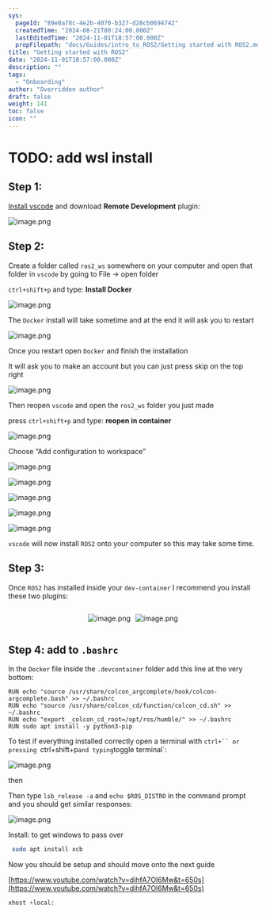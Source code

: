```yaml
---
sys:
  pageId: "89e0a78c-4e2b-4070-b327-d28cb0694742"
  createdTime: "2024-08-21T00:24:00.000Z"
  lastEditedTime: "2024-11-01T18:57:00.000Z"
  propFilepath: "docs/Guides/intro_to_ROS2/Getting started with ROS2.md"
title: "Getting started with ROS2"
date: "2024-11-01T18:57:00.000Z"
description: ""
tags:
  - "Onboarding"
author: "Overridden author"
draft: false
weight: 141
toc: false
icon: ""
---
```


# TODO: add wsl install

## Step 1:

[Install vscode](https://code.visualstudio.com/download) and download **Remote Development** plugin:

![image.png](https://prod-files-secure.s3.us-west-2.amazonaws.com/d518164a-d88e-44d1-a4ee-3adb3bd8bce0/efb52993-1881-4a40-b95e-6f020334f022/image.png?X-Amz-Algorithm=AWS4-HMAC-SHA256&X-Amz-Content-Sha256=UNSIGNED-PAYLOAD&X-Amz-Credential=ASIAZI2LB466XTV3JUYF%2F20250410%2Fus-west-2%2Fs3%2Faws4_request&X-Amz-Date=20250410T200930Z&X-Amz-Expires=3600&X-Amz-Security-Token=IQoJb3JpZ2luX2VjEDMaCXVzLXdlc3QtMiJHMEUCIQDMDn57hycaPIP2RQ79ViHdaXhk3097DXZSdAZtvFHNkgIgAnsRSm90GSl9bjRd5L6kwn9ii4rV0vuQxYHJS5xDeRoqiAQIrP%2F%2F%2F%2F%2F%2F%2F%2F%2F%2FARAAGgw2Mzc0MjMxODM4MDUiDLSv79ou61KU9jYTwSrcAyTalWsZV0BahgefEp7KgZjm3VkPmfdiYRdB1VA3ORtBbHYi0TEFt6sz9bT12pPcVv0HDnSnf3maJ6fyqDevBW4AIUXG5%2BB84BmChaXLGAtZz6sUx1eS7txRB85kiOlqMjStnRRtlBP8DOV0aRRDqBUurwra5NBTU%2Fx6sg62PKxAQs5likxJIgkwQWe7303ye%2BfMkaD%2F6KWRplnH2VjdB26FcK5ersFV5y3fojH9Q3gK4itPpnl5cekOqarrY96ZSUWR8dsPSTrjHfhbY9qHaY9%2BHp1YQmCumf0P84tott1pzJX0X4V2c84zpYYi2ng4pPR4k6Jf3Z3os0%2Ff%2FcefUEXPMNFJWmx9OZG3sWLpBq28aE005EXWoskR7Nk2GR5khDjlPDwvYndFiy49VVoXEFuuHOtioiLC8ARIiPnTPtJ315Pp%2F4PYBh4LDLelN1slSKkJ70Xdvsbo2XI0B8ZGWokqs0ieWjqR5kY%2BcThLVEcwJgs4K3DfoEq9xMtwX4k13dSEH3I2EkhKLHvxOD7R8kEyF02sIxsiLBRsxX0yHvnupY2Ru7AEoG1xFfQgGhCIyCdG5UVUIY4QH5hCZ08VqhjtFhoftaS%2BrxGsmRkKvYz0SepF5%2FK6tBbktx4yMNSx4L8GOqUBJ7VV%2BkTAvtapyuUoJMVrI8dRPXBzRWuMgnxVqAXWdeCLekfHaEvXqaQMtxsM575Et1pLLvhsZ4AcJsM1udhRzqi7hE2aOUXv%2FR9Y0FtUXgPnylj8q6YTs0QrZssqQ2nrReRr1TuA5d5AoaNmiNmrICOS8y4mI7n1bk7%2F5%2BwsS%2BEEIh7YD90pV1tDF74Lqa2jgNTbLkoQ38lIIpSx65mVg9VLxa4w&X-Amz-Signature=f2286262c92a6e852c0e31e04358c88b54026b4b07135e0259278651c5a72e91&X-Amz-SignedHeaders=host&x-id=GetObject)

## Step 2:

Create a folder called `ros2_ws` somewhere on your computer and open that folder in `vscode` by going to File → open folder 

`ctrl+shift+p` and type: **Install Docker**

![image.png](https://prod-files-secure.s3.us-west-2.amazonaws.com/d518164a-d88e-44d1-a4ee-3adb3bd8bce0/2269dc0e-1cd5-47ff-bceb-c04ad9b2eab0/image.png?X-Amz-Algorithm=AWS4-HMAC-SHA256&X-Amz-Content-Sha256=UNSIGNED-PAYLOAD&X-Amz-Credential=ASIAZI2LB466XTV3JUYF%2F20250410%2Fus-west-2%2Fs3%2Faws4_request&X-Amz-Date=20250410T200930Z&X-Amz-Expires=3600&X-Amz-Security-Token=IQoJb3JpZ2luX2VjEDMaCXVzLXdlc3QtMiJHMEUCIQDMDn57hycaPIP2RQ79ViHdaXhk3097DXZSdAZtvFHNkgIgAnsRSm90GSl9bjRd5L6kwn9ii4rV0vuQxYHJS5xDeRoqiAQIrP%2F%2F%2F%2F%2F%2F%2F%2F%2F%2FARAAGgw2Mzc0MjMxODM4MDUiDLSv79ou61KU9jYTwSrcAyTalWsZV0BahgefEp7KgZjm3VkPmfdiYRdB1VA3ORtBbHYi0TEFt6sz9bT12pPcVv0HDnSnf3maJ6fyqDevBW4AIUXG5%2BB84BmChaXLGAtZz6sUx1eS7txRB85kiOlqMjStnRRtlBP8DOV0aRRDqBUurwra5NBTU%2Fx6sg62PKxAQs5likxJIgkwQWe7303ye%2BfMkaD%2F6KWRplnH2VjdB26FcK5ersFV5y3fojH9Q3gK4itPpnl5cekOqarrY96ZSUWR8dsPSTrjHfhbY9qHaY9%2BHp1YQmCumf0P84tott1pzJX0X4V2c84zpYYi2ng4pPR4k6Jf3Z3os0%2Ff%2FcefUEXPMNFJWmx9OZG3sWLpBq28aE005EXWoskR7Nk2GR5khDjlPDwvYndFiy49VVoXEFuuHOtioiLC8ARIiPnTPtJ315Pp%2F4PYBh4LDLelN1slSKkJ70Xdvsbo2XI0B8ZGWokqs0ieWjqR5kY%2BcThLVEcwJgs4K3DfoEq9xMtwX4k13dSEH3I2EkhKLHvxOD7R8kEyF02sIxsiLBRsxX0yHvnupY2Ru7AEoG1xFfQgGhCIyCdG5UVUIY4QH5hCZ08VqhjtFhoftaS%2BrxGsmRkKvYz0SepF5%2FK6tBbktx4yMNSx4L8GOqUBJ7VV%2BkTAvtapyuUoJMVrI8dRPXBzRWuMgnxVqAXWdeCLekfHaEvXqaQMtxsM575Et1pLLvhsZ4AcJsM1udhRzqi7hE2aOUXv%2FR9Y0FtUXgPnylj8q6YTs0QrZssqQ2nrReRr1TuA5d5AoaNmiNmrICOS8y4mI7n1bk7%2F5%2BwsS%2BEEIh7YD90pV1tDF74Lqa2jgNTbLkoQ38lIIpSx65mVg9VLxa4w&X-Amz-Signature=0f5d68fd6ba322b46310cc8e04b80a0a4da6b4ed3219c6ea9df20fcd4c85f009&X-Amz-SignedHeaders=host&x-id=GetObject)

The `Docker` install will take sometime and at the end it will ask you to restart

![image.png](https://prod-files-secure.s3.us-west-2.amazonaws.com/d518164a-d88e-44d1-a4ee-3adb3bd8bce0/ed233f78-be33-4b1f-b89c-9c346c0e961e/image.png?X-Amz-Algorithm=AWS4-HMAC-SHA256&X-Amz-Content-Sha256=UNSIGNED-PAYLOAD&X-Amz-Credential=ASIAZI2LB466XTV3JUYF%2F20250410%2Fus-west-2%2Fs3%2Faws4_request&X-Amz-Date=20250410T200930Z&X-Amz-Expires=3600&X-Amz-Security-Token=IQoJb3JpZ2luX2VjEDMaCXVzLXdlc3QtMiJHMEUCIQDMDn57hycaPIP2RQ79ViHdaXhk3097DXZSdAZtvFHNkgIgAnsRSm90GSl9bjRd5L6kwn9ii4rV0vuQxYHJS5xDeRoqiAQIrP%2F%2F%2F%2F%2F%2F%2F%2F%2F%2FARAAGgw2Mzc0MjMxODM4MDUiDLSv79ou61KU9jYTwSrcAyTalWsZV0BahgefEp7KgZjm3VkPmfdiYRdB1VA3ORtBbHYi0TEFt6sz9bT12pPcVv0HDnSnf3maJ6fyqDevBW4AIUXG5%2BB84BmChaXLGAtZz6sUx1eS7txRB85kiOlqMjStnRRtlBP8DOV0aRRDqBUurwra5NBTU%2Fx6sg62PKxAQs5likxJIgkwQWe7303ye%2BfMkaD%2F6KWRplnH2VjdB26FcK5ersFV5y3fojH9Q3gK4itPpnl5cekOqarrY96ZSUWR8dsPSTrjHfhbY9qHaY9%2BHp1YQmCumf0P84tott1pzJX0X4V2c84zpYYi2ng4pPR4k6Jf3Z3os0%2Ff%2FcefUEXPMNFJWmx9OZG3sWLpBq28aE005EXWoskR7Nk2GR5khDjlPDwvYndFiy49VVoXEFuuHOtioiLC8ARIiPnTPtJ315Pp%2F4PYBh4LDLelN1slSKkJ70Xdvsbo2XI0B8ZGWokqs0ieWjqR5kY%2BcThLVEcwJgs4K3DfoEq9xMtwX4k13dSEH3I2EkhKLHvxOD7R8kEyF02sIxsiLBRsxX0yHvnupY2Ru7AEoG1xFfQgGhCIyCdG5UVUIY4QH5hCZ08VqhjtFhoftaS%2BrxGsmRkKvYz0SepF5%2FK6tBbktx4yMNSx4L8GOqUBJ7VV%2BkTAvtapyuUoJMVrI8dRPXBzRWuMgnxVqAXWdeCLekfHaEvXqaQMtxsM575Et1pLLvhsZ4AcJsM1udhRzqi7hE2aOUXv%2FR9Y0FtUXgPnylj8q6YTs0QrZssqQ2nrReRr1TuA5d5AoaNmiNmrICOS8y4mI7n1bk7%2F5%2BwsS%2BEEIh7YD90pV1tDF74Lqa2jgNTbLkoQ38lIIpSx65mVg9VLxa4w&X-Amz-Signature=8dd08c92dba7ef1bc266b4b4ce84b28684747b33550a638eaf58c77fbae36710&X-Amz-SignedHeaders=host&x-id=GetObject)

Once you restart open `Docker` and finish the installation

It will ask you to make an account but you can just press skip on the top right

![image.png](https://prod-files-secure.s3.us-west-2.amazonaws.com/d518164a-d88e-44d1-a4ee-3adb3bd8bce0/21010ad9-1659-4fd9-9f59-9932a09b2a3d/image.png?X-Amz-Algorithm=AWS4-HMAC-SHA256&X-Amz-Content-Sha256=UNSIGNED-PAYLOAD&X-Amz-Credential=ASIAZI2LB466XTV3JUYF%2F20250410%2Fus-west-2%2Fs3%2Faws4_request&X-Amz-Date=20250410T200930Z&X-Amz-Expires=3600&X-Amz-Security-Token=IQoJb3JpZ2luX2VjEDMaCXVzLXdlc3QtMiJHMEUCIQDMDn57hycaPIP2RQ79ViHdaXhk3097DXZSdAZtvFHNkgIgAnsRSm90GSl9bjRd5L6kwn9ii4rV0vuQxYHJS5xDeRoqiAQIrP%2F%2F%2F%2F%2F%2F%2F%2F%2F%2FARAAGgw2Mzc0MjMxODM4MDUiDLSv79ou61KU9jYTwSrcAyTalWsZV0BahgefEp7KgZjm3VkPmfdiYRdB1VA3ORtBbHYi0TEFt6sz9bT12pPcVv0HDnSnf3maJ6fyqDevBW4AIUXG5%2BB84BmChaXLGAtZz6sUx1eS7txRB85kiOlqMjStnRRtlBP8DOV0aRRDqBUurwra5NBTU%2Fx6sg62PKxAQs5likxJIgkwQWe7303ye%2BfMkaD%2F6KWRplnH2VjdB26FcK5ersFV5y3fojH9Q3gK4itPpnl5cekOqarrY96ZSUWR8dsPSTrjHfhbY9qHaY9%2BHp1YQmCumf0P84tott1pzJX0X4V2c84zpYYi2ng4pPR4k6Jf3Z3os0%2Ff%2FcefUEXPMNFJWmx9OZG3sWLpBq28aE005EXWoskR7Nk2GR5khDjlPDwvYndFiy49VVoXEFuuHOtioiLC8ARIiPnTPtJ315Pp%2F4PYBh4LDLelN1slSKkJ70Xdvsbo2XI0B8ZGWokqs0ieWjqR5kY%2BcThLVEcwJgs4K3DfoEq9xMtwX4k13dSEH3I2EkhKLHvxOD7R8kEyF02sIxsiLBRsxX0yHvnupY2Ru7AEoG1xFfQgGhCIyCdG5UVUIY4QH5hCZ08VqhjtFhoftaS%2BrxGsmRkKvYz0SepF5%2FK6tBbktx4yMNSx4L8GOqUBJ7VV%2BkTAvtapyuUoJMVrI8dRPXBzRWuMgnxVqAXWdeCLekfHaEvXqaQMtxsM575Et1pLLvhsZ4AcJsM1udhRzqi7hE2aOUXv%2FR9Y0FtUXgPnylj8q6YTs0QrZssqQ2nrReRr1TuA5d5AoaNmiNmrICOS8y4mI7n1bk7%2F5%2BwsS%2BEEIh7YD90pV1tDF74Lqa2jgNTbLkoQ38lIIpSx65mVg9VLxa4w&X-Amz-Signature=2a19e5e93431e3e8a88e0b8921f0112a6972d1adc814f632ca203e7d70c14b63&X-Amz-SignedHeaders=host&x-id=GetObject)

Then reopen `vscode` and open the `ros2_ws` folder you just made

press `ctrl+shift+p` and type: **reopen in container**

![image.png](https://prod-files-secure.s3.us-west-2.amazonaws.com/d518164a-d88e-44d1-a4ee-3adb3bd8bce0/4e93b8c2-41ad-488c-8095-c74205196118/image.png?X-Amz-Algorithm=AWS4-HMAC-SHA256&X-Amz-Content-Sha256=UNSIGNED-PAYLOAD&X-Amz-Credential=ASIAZI2LB466XTV3JUYF%2F20250410%2Fus-west-2%2Fs3%2Faws4_request&X-Amz-Date=20250410T200930Z&X-Amz-Expires=3600&X-Amz-Security-Token=IQoJb3JpZ2luX2VjEDMaCXVzLXdlc3QtMiJHMEUCIQDMDn57hycaPIP2RQ79ViHdaXhk3097DXZSdAZtvFHNkgIgAnsRSm90GSl9bjRd5L6kwn9ii4rV0vuQxYHJS5xDeRoqiAQIrP%2F%2F%2F%2F%2F%2F%2F%2F%2F%2FARAAGgw2Mzc0MjMxODM4MDUiDLSv79ou61KU9jYTwSrcAyTalWsZV0BahgefEp7KgZjm3VkPmfdiYRdB1VA3ORtBbHYi0TEFt6sz9bT12pPcVv0HDnSnf3maJ6fyqDevBW4AIUXG5%2BB84BmChaXLGAtZz6sUx1eS7txRB85kiOlqMjStnRRtlBP8DOV0aRRDqBUurwra5NBTU%2Fx6sg62PKxAQs5likxJIgkwQWe7303ye%2BfMkaD%2F6KWRplnH2VjdB26FcK5ersFV5y3fojH9Q3gK4itPpnl5cekOqarrY96ZSUWR8dsPSTrjHfhbY9qHaY9%2BHp1YQmCumf0P84tott1pzJX0X4V2c84zpYYi2ng4pPR4k6Jf3Z3os0%2Ff%2FcefUEXPMNFJWmx9OZG3sWLpBq28aE005EXWoskR7Nk2GR5khDjlPDwvYndFiy49VVoXEFuuHOtioiLC8ARIiPnTPtJ315Pp%2F4PYBh4LDLelN1slSKkJ70Xdvsbo2XI0B8ZGWokqs0ieWjqR5kY%2BcThLVEcwJgs4K3DfoEq9xMtwX4k13dSEH3I2EkhKLHvxOD7R8kEyF02sIxsiLBRsxX0yHvnupY2Ru7AEoG1xFfQgGhCIyCdG5UVUIY4QH5hCZ08VqhjtFhoftaS%2BrxGsmRkKvYz0SepF5%2FK6tBbktx4yMNSx4L8GOqUBJ7VV%2BkTAvtapyuUoJMVrI8dRPXBzRWuMgnxVqAXWdeCLekfHaEvXqaQMtxsM575Et1pLLvhsZ4AcJsM1udhRzqi7hE2aOUXv%2FR9Y0FtUXgPnylj8q6YTs0QrZssqQ2nrReRr1TuA5d5AoaNmiNmrICOS8y4mI7n1bk7%2F5%2BwsS%2BEEIh7YD90pV1tDF74Lqa2jgNTbLkoQ38lIIpSx65mVg9VLxa4w&X-Amz-Signature=d0c542d6a9251bea9a3c4eb4d255e7860c4a6c6a9acf70fc4b3d0b703ebec9c4&X-Amz-SignedHeaders=host&x-id=GetObject)

Choose “Add configuration to workspace”

![image.png](https://prod-files-secure.s3.us-west-2.amazonaws.com/d518164a-d88e-44d1-a4ee-3adb3bd8bce0/9560b282-5060-4989-ba37-97e7b2c22476/image.png?X-Amz-Algorithm=AWS4-HMAC-SHA256&X-Amz-Content-Sha256=UNSIGNED-PAYLOAD&X-Amz-Credential=ASIAZI2LB466XTV3JUYF%2F20250410%2Fus-west-2%2Fs3%2Faws4_request&X-Amz-Date=20250410T200930Z&X-Amz-Expires=3600&X-Amz-Security-Token=IQoJb3JpZ2luX2VjEDMaCXVzLXdlc3QtMiJHMEUCIQDMDn57hycaPIP2RQ79ViHdaXhk3097DXZSdAZtvFHNkgIgAnsRSm90GSl9bjRd5L6kwn9ii4rV0vuQxYHJS5xDeRoqiAQIrP%2F%2F%2F%2F%2F%2F%2F%2F%2F%2FARAAGgw2Mzc0MjMxODM4MDUiDLSv79ou61KU9jYTwSrcAyTalWsZV0BahgefEp7KgZjm3VkPmfdiYRdB1VA3ORtBbHYi0TEFt6sz9bT12pPcVv0HDnSnf3maJ6fyqDevBW4AIUXG5%2BB84BmChaXLGAtZz6sUx1eS7txRB85kiOlqMjStnRRtlBP8DOV0aRRDqBUurwra5NBTU%2Fx6sg62PKxAQs5likxJIgkwQWe7303ye%2BfMkaD%2F6KWRplnH2VjdB26FcK5ersFV5y3fojH9Q3gK4itPpnl5cekOqarrY96ZSUWR8dsPSTrjHfhbY9qHaY9%2BHp1YQmCumf0P84tott1pzJX0X4V2c84zpYYi2ng4pPR4k6Jf3Z3os0%2Ff%2FcefUEXPMNFJWmx9OZG3sWLpBq28aE005EXWoskR7Nk2GR5khDjlPDwvYndFiy49VVoXEFuuHOtioiLC8ARIiPnTPtJ315Pp%2F4PYBh4LDLelN1slSKkJ70Xdvsbo2XI0B8ZGWokqs0ieWjqR5kY%2BcThLVEcwJgs4K3DfoEq9xMtwX4k13dSEH3I2EkhKLHvxOD7R8kEyF02sIxsiLBRsxX0yHvnupY2Ru7AEoG1xFfQgGhCIyCdG5UVUIY4QH5hCZ08VqhjtFhoftaS%2BrxGsmRkKvYz0SepF5%2FK6tBbktx4yMNSx4L8GOqUBJ7VV%2BkTAvtapyuUoJMVrI8dRPXBzRWuMgnxVqAXWdeCLekfHaEvXqaQMtxsM575Et1pLLvhsZ4AcJsM1udhRzqi7hE2aOUXv%2FR9Y0FtUXgPnylj8q6YTs0QrZssqQ2nrReRr1TuA5d5AoaNmiNmrICOS8y4mI7n1bk7%2F5%2BwsS%2BEEIh7YD90pV1tDF74Lqa2jgNTbLkoQ38lIIpSx65mVg9VLxa4w&X-Amz-Signature=33a919a060a69d4200b615109e0231d73ddd4f8c4a2f012dd5f51f5497bcac17&X-Amz-SignedHeaders=host&x-id=GetObject)

![image.png](https://prod-files-secure.s3.us-west-2.amazonaws.com/d518164a-d88e-44d1-a4ee-3adb3bd8bce0/2ee63f81-886b-48e8-a553-dc6e5eac99e4/image.png?X-Amz-Algorithm=AWS4-HMAC-SHA256&X-Amz-Content-Sha256=UNSIGNED-PAYLOAD&X-Amz-Credential=ASIAZI2LB466XTV3JUYF%2F20250410%2Fus-west-2%2Fs3%2Faws4_request&X-Amz-Date=20250410T200930Z&X-Amz-Expires=3600&X-Amz-Security-Token=IQoJb3JpZ2luX2VjEDMaCXVzLXdlc3QtMiJHMEUCIQDMDn57hycaPIP2RQ79ViHdaXhk3097DXZSdAZtvFHNkgIgAnsRSm90GSl9bjRd5L6kwn9ii4rV0vuQxYHJS5xDeRoqiAQIrP%2F%2F%2F%2F%2F%2F%2F%2F%2F%2FARAAGgw2Mzc0MjMxODM4MDUiDLSv79ou61KU9jYTwSrcAyTalWsZV0BahgefEp7KgZjm3VkPmfdiYRdB1VA3ORtBbHYi0TEFt6sz9bT12pPcVv0HDnSnf3maJ6fyqDevBW4AIUXG5%2BB84BmChaXLGAtZz6sUx1eS7txRB85kiOlqMjStnRRtlBP8DOV0aRRDqBUurwra5NBTU%2Fx6sg62PKxAQs5likxJIgkwQWe7303ye%2BfMkaD%2F6KWRplnH2VjdB26FcK5ersFV5y3fojH9Q3gK4itPpnl5cekOqarrY96ZSUWR8dsPSTrjHfhbY9qHaY9%2BHp1YQmCumf0P84tott1pzJX0X4V2c84zpYYi2ng4pPR4k6Jf3Z3os0%2Ff%2FcefUEXPMNFJWmx9OZG3sWLpBq28aE005EXWoskR7Nk2GR5khDjlPDwvYndFiy49VVoXEFuuHOtioiLC8ARIiPnTPtJ315Pp%2F4PYBh4LDLelN1slSKkJ70Xdvsbo2XI0B8ZGWokqs0ieWjqR5kY%2BcThLVEcwJgs4K3DfoEq9xMtwX4k13dSEH3I2EkhKLHvxOD7R8kEyF02sIxsiLBRsxX0yHvnupY2Ru7AEoG1xFfQgGhCIyCdG5UVUIY4QH5hCZ08VqhjtFhoftaS%2BrxGsmRkKvYz0SepF5%2FK6tBbktx4yMNSx4L8GOqUBJ7VV%2BkTAvtapyuUoJMVrI8dRPXBzRWuMgnxVqAXWdeCLekfHaEvXqaQMtxsM575Et1pLLvhsZ4AcJsM1udhRzqi7hE2aOUXv%2FR9Y0FtUXgPnylj8q6YTs0QrZssqQ2nrReRr1TuA5d5AoaNmiNmrICOS8y4mI7n1bk7%2F5%2BwsS%2BEEIh7YD90pV1tDF74Lqa2jgNTbLkoQ38lIIpSx65mVg9VLxa4w&X-Amz-Signature=699c6f37d8fbe572e46a12806e60203a6ada9f9572177fe824924f12f89ef396&X-Amz-SignedHeaders=host&x-id=GetObject)

![image.png](https://prod-files-secure.s3.us-west-2.amazonaws.com/d518164a-d88e-44d1-a4ee-3adb3bd8bce0/ae1580b2-b048-407e-aed9-b584224a7a04/image.png?X-Amz-Algorithm=AWS4-HMAC-SHA256&X-Amz-Content-Sha256=UNSIGNED-PAYLOAD&X-Amz-Credential=ASIAZI2LB466XTV3JUYF%2F20250410%2Fus-west-2%2Fs3%2Faws4_request&X-Amz-Date=20250410T200930Z&X-Amz-Expires=3600&X-Amz-Security-Token=IQoJb3JpZ2luX2VjEDMaCXVzLXdlc3QtMiJHMEUCIQDMDn57hycaPIP2RQ79ViHdaXhk3097DXZSdAZtvFHNkgIgAnsRSm90GSl9bjRd5L6kwn9ii4rV0vuQxYHJS5xDeRoqiAQIrP%2F%2F%2F%2F%2F%2F%2F%2F%2F%2FARAAGgw2Mzc0MjMxODM4MDUiDLSv79ou61KU9jYTwSrcAyTalWsZV0BahgefEp7KgZjm3VkPmfdiYRdB1VA3ORtBbHYi0TEFt6sz9bT12pPcVv0HDnSnf3maJ6fyqDevBW4AIUXG5%2BB84BmChaXLGAtZz6sUx1eS7txRB85kiOlqMjStnRRtlBP8DOV0aRRDqBUurwra5NBTU%2Fx6sg62PKxAQs5likxJIgkwQWe7303ye%2BfMkaD%2F6KWRplnH2VjdB26FcK5ersFV5y3fojH9Q3gK4itPpnl5cekOqarrY96ZSUWR8dsPSTrjHfhbY9qHaY9%2BHp1YQmCumf0P84tott1pzJX0X4V2c84zpYYi2ng4pPR4k6Jf3Z3os0%2Ff%2FcefUEXPMNFJWmx9OZG3sWLpBq28aE005EXWoskR7Nk2GR5khDjlPDwvYndFiy49VVoXEFuuHOtioiLC8ARIiPnTPtJ315Pp%2F4PYBh4LDLelN1slSKkJ70Xdvsbo2XI0B8ZGWokqs0ieWjqR5kY%2BcThLVEcwJgs4K3DfoEq9xMtwX4k13dSEH3I2EkhKLHvxOD7R8kEyF02sIxsiLBRsxX0yHvnupY2Ru7AEoG1xFfQgGhCIyCdG5UVUIY4QH5hCZ08VqhjtFhoftaS%2BrxGsmRkKvYz0SepF5%2FK6tBbktx4yMNSx4L8GOqUBJ7VV%2BkTAvtapyuUoJMVrI8dRPXBzRWuMgnxVqAXWdeCLekfHaEvXqaQMtxsM575Et1pLLvhsZ4AcJsM1udhRzqi7hE2aOUXv%2FR9Y0FtUXgPnylj8q6YTs0QrZssqQ2nrReRr1TuA5d5AoaNmiNmrICOS8y4mI7n1bk7%2F5%2BwsS%2BEEIh7YD90pV1tDF74Lqa2jgNTbLkoQ38lIIpSx65mVg9VLxa4w&X-Amz-Signature=0ac94022e3b98c8d8dcde319031eee5ea3ff22d56a272027db3e706f553710a7&X-Amz-SignedHeaders=host&x-id=GetObject)

![image.png](https://prod-files-secure.s3.us-west-2.amazonaws.com/d518164a-d88e-44d1-a4ee-3adb3bd8bce0/53255b28-f75e-430f-b9e3-c0ac8577e42b/image.png?X-Amz-Algorithm=AWS4-HMAC-SHA256&X-Amz-Content-Sha256=UNSIGNED-PAYLOAD&X-Amz-Credential=ASIAZI2LB466XTV3JUYF%2F20250410%2Fus-west-2%2Fs3%2Faws4_request&X-Amz-Date=20250410T200930Z&X-Amz-Expires=3600&X-Amz-Security-Token=IQoJb3JpZ2luX2VjEDMaCXVzLXdlc3QtMiJHMEUCIQDMDn57hycaPIP2RQ79ViHdaXhk3097DXZSdAZtvFHNkgIgAnsRSm90GSl9bjRd5L6kwn9ii4rV0vuQxYHJS5xDeRoqiAQIrP%2F%2F%2F%2F%2F%2F%2F%2F%2F%2FARAAGgw2Mzc0MjMxODM4MDUiDLSv79ou61KU9jYTwSrcAyTalWsZV0BahgefEp7KgZjm3VkPmfdiYRdB1VA3ORtBbHYi0TEFt6sz9bT12pPcVv0HDnSnf3maJ6fyqDevBW4AIUXG5%2BB84BmChaXLGAtZz6sUx1eS7txRB85kiOlqMjStnRRtlBP8DOV0aRRDqBUurwra5NBTU%2Fx6sg62PKxAQs5likxJIgkwQWe7303ye%2BfMkaD%2F6KWRplnH2VjdB26FcK5ersFV5y3fojH9Q3gK4itPpnl5cekOqarrY96ZSUWR8dsPSTrjHfhbY9qHaY9%2BHp1YQmCumf0P84tott1pzJX0X4V2c84zpYYi2ng4pPR4k6Jf3Z3os0%2Ff%2FcefUEXPMNFJWmx9OZG3sWLpBq28aE005EXWoskR7Nk2GR5khDjlPDwvYndFiy49VVoXEFuuHOtioiLC8ARIiPnTPtJ315Pp%2F4PYBh4LDLelN1slSKkJ70Xdvsbo2XI0B8ZGWokqs0ieWjqR5kY%2BcThLVEcwJgs4K3DfoEq9xMtwX4k13dSEH3I2EkhKLHvxOD7R8kEyF02sIxsiLBRsxX0yHvnupY2Ru7AEoG1xFfQgGhCIyCdG5UVUIY4QH5hCZ08VqhjtFhoftaS%2BrxGsmRkKvYz0SepF5%2FK6tBbktx4yMNSx4L8GOqUBJ7VV%2BkTAvtapyuUoJMVrI8dRPXBzRWuMgnxVqAXWdeCLekfHaEvXqaQMtxsM575Et1pLLvhsZ4AcJsM1udhRzqi7hE2aOUXv%2FR9Y0FtUXgPnylj8q6YTs0QrZssqQ2nrReRr1TuA5d5AoaNmiNmrICOS8y4mI7n1bk7%2F5%2BwsS%2BEEIh7YD90pV1tDF74Lqa2jgNTbLkoQ38lIIpSx65mVg9VLxa4w&X-Amz-Signature=834e6e9d5e4e46371126e11410c699ca8621907fa5f7f17660490011c2ef72d7&X-Amz-SignedHeaders=host&x-id=GetObject)

![image.png](https://prod-files-secure.s3.us-west-2.amazonaws.com/d518164a-d88e-44d1-a4ee-3adb3bd8bce0/7c562767-5af9-4ffb-97d1-327bcdf4ee00/image.png?X-Amz-Algorithm=AWS4-HMAC-SHA256&X-Amz-Content-Sha256=UNSIGNED-PAYLOAD&X-Amz-Credential=ASIAZI2LB466XTV3JUYF%2F20250410%2Fus-west-2%2Fs3%2Faws4_request&X-Amz-Date=20250410T200930Z&X-Amz-Expires=3600&X-Amz-Security-Token=IQoJb3JpZ2luX2VjEDMaCXVzLXdlc3QtMiJHMEUCIQDMDn57hycaPIP2RQ79ViHdaXhk3097DXZSdAZtvFHNkgIgAnsRSm90GSl9bjRd5L6kwn9ii4rV0vuQxYHJS5xDeRoqiAQIrP%2F%2F%2F%2F%2F%2F%2F%2F%2F%2FARAAGgw2Mzc0MjMxODM4MDUiDLSv79ou61KU9jYTwSrcAyTalWsZV0BahgefEp7KgZjm3VkPmfdiYRdB1VA3ORtBbHYi0TEFt6sz9bT12pPcVv0HDnSnf3maJ6fyqDevBW4AIUXG5%2BB84BmChaXLGAtZz6sUx1eS7txRB85kiOlqMjStnRRtlBP8DOV0aRRDqBUurwra5NBTU%2Fx6sg62PKxAQs5likxJIgkwQWe7303ye%2BfMkaD%2F6KWRplnH2VjdB26FcK5ersFV5y3fojH9Q3gK4itPpnl5cekOqarrY96ZSUWR8dsPSTrjHfhbY9qHaY9%2BHp1YQmCumf0P84tott1pzJX0X4V2c84zpYYi2ng4pPR4k6Jf3Z3os0%2Ff%2FcefUEXPMNFJWmx9OZG3sWLpBq28aE005EXWoskR7Nk2GR5khDjlPDwvYndFiy49VVoXEFuuHOtioiLC8ARIiPnTPtJ315Pp%2F4PYBh4LDLelN1slSKkJ70Xdvsbo2XI0B8ZGWokqs0ieWjqR5kY%2BcThLVEcwJgs4K3DfoEq9xMtwX4k13dSEH3I2EkhKLHvxOD7R8kEyF02sIxsiLBRsxX0yHvnupY2Ru7AEoG1xFfQgGhCIyCdG5UVUIY4QH5hCZ08VqhjtFhoftaS%2BrxGsmRkKvYz0SepF5%2FK6tBbktx4yMNSx4L8GOqUBJ7VV%2BkTAvtapyuUoJMVrI8dRPXBzRWuMgnxVqAXWdeCLekfHaEvXqaQMtxsM575Et1pLLvhsZ4AcJsM1udhRzqi7hE2aOUXv%2FR9Y0FtUXgPnylj8q6YTs0QrZssqQ2nrReRr1TuA5d5AoaNmiNmrICOS8y4mI7n1bk7%2F5%2BwsS%2BEEIh7YD90pV1tDF74Lqa2jgNTbLkoQ38lIIpSx65mVg9VLxa4w&X-Amz-Signature=26d366d3cff79b5899923bd38f40aef34c823299e80df360f4152929b9bcbb56&X-Amz-SignedHeaders=host&x-id=GetObject)

`vscode` will now install `ROS2` onto your computer so this may take some time.

## Step 3:

Once `ROS2` has installed inside your `dev-container` I recommend you install these two plugins:

<div style="display: flex;flex-direction: row; column-gap:10px; max-width: 630px;justify-content: center;">
<div>

![image.png](https://prod-files-secure.s3.us-west-2.amazonaws.com/d518164a-d88e-44d1-a4ee-3adb3bd8bce0/3fc3d550-5a54-4ba1-ba6b-faa01cdb7369/image.png?X-Amz-Algorithm=AWS4-HMAC-SHA256&X-Amz-Content-Sha256=UNSIGNED-PAYLOAD&X-Amz-Credential=ASIAZI2LB466ZISQWPBC%2F20250410%2Fus-west-2%2Fs3%2Faws4_request&X-Amz-Date=20250410T200933Z&X-Amz-Expires=3600&X-Amz-Security-Token=IQoJb3JpZ2luX2VjEDMaCXVzLXdlc3QtMiJHMEUCIFqB7VZMOWxsfHFNGZpoxNnZT2a4uivLa4wFRK3S1ZepAiEA0pKC%2FpWKe54kr6NeNjlIfsiEXU%2BQT2v8rodEogGHkiYqiAQIrP%2F%2F%2F%2F%2F%2F%2F%2F%2F%2FARAAGgw2Mzc0MjMxODM4MDUiDMIr5YzZnveODDqGLyrcA4a1DWcvN%2BoaEssDNlm%2BEXfkgl%2BMBtFMk00CsAV%2FlccxiIyOhuCjT6mAArtzoLmQIHMigLvhhPu4T6f4%2FhzJXA6eoTsInSmNk0iB3p7kVCC8Mddvj908KbGEECm8ZHhW3jUcalrE1qiPRCZVYdF%2B8MXr1sRreujJaI1DUWMJh%2F8ePkwoAHV%2Fj8CfRMvPM%2FoR9uLGY75j42ZYBnLvj64Ltpd4P7YR4%2BcTGSfvyoXAin4tdbdsQSj6u%2FX%2FA3RkLYPEkRmC8uaVNH7oc2YvK0PhLTdvc%2F8M%2BWQtHXZrW1xnv44Hy5lYiXcnr9F8s95xoqR8jtqESd3zoYtxKxTrPhLyROJBDlr5jt0fS74oZZqEwSxaUs94Hf8Gjcindo7qk%2FGt%2BBc0THT%2FAB3xCbrJIu2O4Qmh4567EZF039zEOdhu9B1DSHaJzWJELWYzqAcgoVItTwIvZ8dPhB7qXrgJsOpSoZpoVH8BlHD5qU0972V90YGchDobGDayqUHZJq09goknyxxrOycxS1CmVduVKXfUpFyzPKciq%2BesnzMHfa3a4IsU9424Oz0FIskircVogfQStOx2%2F7OTbxhw74oKRa4j6jhSdgp5g7m6tCpf7JP3sGwYmEXojUrkUlXNX5Q9MJyx4L8GOqUBHwsxsTHsOINBGz88eSD%2FEEUwX2GR%2FswDPlW2FqlSSKiKSao1TMYjqnWX0RpCgA7%2BDJuTKrZ%2FGcXh7%2FBmxDbAVqimSxrDCUZZq%2Ff4tY09roNAwOymZBcVwo%2BNgLQmHYqcqqjjVLAveZwy68x9EyeAKro4xIOLhWV2gj4VPg9ndOg4IU3PAJkgv%2F6ajheKTXVcGvzUjLqFOZrcZsqZQY5qGR8wXoNr&X-Amz-Signature=761b72e34671c81f7be2d543f2917cebee022634ff0e1e4cfe053b6c53f820e9&X-Amz-SignedHeaders=host&x-id=GetObject)

</div>
<div>

![image.png](https://prod-files-secure.s3.us-west-2.amazonaws.com/d518164a-d88e-44d1-a4ee-3adb3bd8bce0/d994cc66-13c2-4093-a5a3-f84cf4601a82/image.png?X-Amz-Algorithm=AWS4-HMAC-SHA256&X-Amz-Content-Sha256=UNSIGNED-PAYLOAD&X-Amz-Credential=ASIAZI2LB46656GIO5KM%2F20250410%2Fus-west-2%2Fs3%2Faws4_request&X-Amz-Date=20250410T200933Z&X-Amz-Expires=3600&X-Amz-Security-Token=IQoJb3JpZ2luX2VjEDMaCXVzLXdlc3QtMiJGMEQCIFo243aWMpTPGq%2FSwhiaGY3E7C44NwIhVIyLSHZivefvAiB2gqVeDIh1Bs1Hlb2PvMXsEK3%2B8S4YDjrnzze0Canx3SqIBAis%2F%2F%2F%2F%2F%2F%2F%2F%2F%2F8BEAAaDDYzNzQyMzE4MzgwNSIMvqx94vw1GL%2FRCXo3KtwDtE1XDIIk%2BnODHWakyOuB9Be8y7GOVdexMRVRWl6SmU%2BdBh4O%2FwlVz8o1I3gY%2BUzCahsQeLBRBPbcebXQlcBk%2BPU2XVNbtU%2Bb90m9%2BiLO2quztVGRH%2Fr%2F%2FHRkdypup8niNeDEGcZgwc9lCxoT7hlPY5s2OahSaFWeKmV8uBBt%2BWXKJTREY2uI6W31W4aBO1OKDReQIgmRovpIvDsBuMcFIclgbdVJQGo9SR6zvRP2La1j9a9wiyIgR31YG3f47%2BZEr50F7t%2BSM57dBdzI4KsMMEpWGVt0kxypabiZbI23iJ8EYuHHtoirLSpnrKXO8MYLBJkKEFcBxYDhu6%2FJ5O5lot2%2BZuxpV0TqJGjE1eOT6s2Ot4pLvzsZNYdWoAzTjZ2kyAIMFdBaZvj6H37FNNBtdRB%2Bh6hgFjOEAfiCMwFvbFrYNrBOcXbBvy2CjqE2%2BbKOFLkamb36Z%2B9jyP0TUSQ8j2PvhhXeyuRmgieT78QT7bxjKJTJ7uGH4Oez%2FWZ1Q%2BK7vFun46ca5a7aKLDa97xmkDHCAIOcbcjHZpnXEH80DcJOaok3yuuA24i7c2DoXfv%2BDBRvaNFblCrXdjmH%2BWp1D9VX%2Bb%2Bkl50HedgJZ3YhwiIvC4BVhWJB4V6ivyMwi7LgvwY6pgGd%2FfhmVp7b%2BFWWAB82mYS9uMu6tpk%2BOabEvGZQ1m4nThljMOXA4ztsMpmVkuQ%2FcodbK6tH867QkBXfXlHi7TKZPCdojXR4CkFGaFPS%2BLmKURV96gM1H72pNIVa8Gsut0kBJFr9IBDeHCtF6CMjibgpvUKIO5r%2Bj7MzGSu%2FXGtugndKV5UzQx1Wjpbc6Z819b5BlPTVJb9SjOc55%2FO%2FfvqwRkTKRUiE&X-Amz-Signature=94cbb9233415c5977916e29172436851335f21aabd891f8b0237ffa19db561fe&X-Amz-SignedHeaders=host&x-id=GetObject)

</div>
</div>

## Step 4: add to `.bashrc`

In the `Docker` file inside the `.devcontainer` folder add this line at the very bottom: 

```docker
RUN echo "source /usr/share/colcon_argcomplete/hook/colcon-argcomplete.bash" >> ~/.bashrc
RUN echo "source /usr/share/colcon_cd/function/colcon_cd.sh" >> ~/.bashrc
RUN echo "export _colcon_cd_root=/opt/ros/humble/" >> ~/.bashrc
RUN sudo apt install -y python3-pip 
```

To test if everything installed correctly open a terminal with `ctrl+`` or pressing `ctrl+shift+p` and typing `toggle terminal`:

![image.png](https://prod-files-secure.s3.us-west-2.amazonaws.com/d518164a-d88e-44d1-a4ee-3adb3bd8bce0/6a4943d8-b04e-4c02-9a58-775f3384d1a5/image.png?X-Amz-Algorithm=AWS4-HMAC-SHA256&X-Amz-Content-Sha256=UNSIGNED-PAYLOAD&X-Amz-Credential=ASIAZI2LB466XTV3JUYF%2F20250410%2Fus-west-2%2Fs3%2Faws4_request&X-Amz-Date=20250410T200930Z&X-Amz-Expires=3600&X-Amz-Security-Token=IQoJb3JpZ2luX2VjEDMaCXVzLXdlc3QtMiJHMEUCIQDMDn57hycaPIP2RQ79ViHdaXhk3097DXZSdAZtvFHNkgIgAnsRSm90GSl9bjRd5L6kwn9ii4rV0vuQxYHJS5xDeRoqiAQIrP%2F%2F%2F%2F%2F%2F%2F%2F%2F%2FARAAGgw2Mzc0MjMxODM4MDUiDLSv79ou61KU9jYTwSrcAyTalWsZV0BahgefEp7KgZjm3VkPmfdiYRdB1VA3ORtBbHYi0TEFt6sz9bT12pPcVv0HDnSnf3maJ6fyqDevBW4AIUXG5%2BB84BmChaXLGAtZz6sUx1eS7txRB85kiOlqMjStnRRtlBP8DOV0aRRDqBUurwra5NBTU%2Fx6sg62PKxAQs5likxJIgkwQWe7303ye%2BfMkaD%2F6KWRplnH2VjdB26FcK5ersFV5y3fojH9Q3gK4itPpnl5cekOqarrY96ZSUWR8dsPSTrjHfhbY9qHaY9%2BHp1YQmCumf0P84tott1pzJX0X4V2c84zpYYi2ng4pPR4k6Jf3Z3os0%2Ff%2FcefUEXPMNFJWmx9OZG3sWLpBq28aE005EXWoskR7Nk2GR5khDjlPDwvYndFiy49VVoXEFuuHOtioiLC8ARIiPnTPtJ315Pp%2F4PYBh4LDLelN1slSKkJ70Xdvsbo2XI0B8ZGWokqs0ieWjqR5kY%2BcThLVEcwJgs4K3DfoEq9xMtwX4k13dSEH3I2EkhKLHvxOD7R8kEyF02sIxsiLBRsxX0yHvnupY2Ru7AEoG1xFfQgGhCIyCdG5UVUIY4QH5hCZ08VqhjtFhoftaS%2BrxGsmRkKvYz0SepF5%2FK6tBbktx4yMNSx4L8GOqUBJ7VV%2BkTAvtapyuUoJMVrI8dRPXBzRWuMgnxVqAXWdeCLekfHaEvXqaQMtxsM575Et1pLLvhsZ4AcJsM1udhRzqi7hE2aOUXv%2FR9Y0FtUXgPnylj8q6YTs0QrZssqQ2nrReRr1TuA5d5AoaNmiNmrICOS8y4mI7n1bk7%2F5%2BwsS%2BEEIh7YD90pV1tDF74Lqa2jgNTbLkoQ38lIIpSx65mVg9VLxa4w&X-Amz-Signature=50acd729782238de43044b774baec17a289dd408fd4a319ed0644c07d3ef1e09&X-Amz-SignedHeaders=host&x-id=GetObject)

then 

Then type `lsb_release -a` and `echo $ROS_DISTRO` in the command prompt and you should get similar responses:

![image.png](https://prod-files-secure.s3.us-west-2.amazonaws.com/d518164a-d88e-44d1-a4ee-3adb3bd8bce0/3e635dec-a805-4e85-8b9e-d000e5b71a4e/image.png?X-Amz-Algorithm=AWS4-HMAC-SHA256&X-Amz-Content-Sha256=UNSIGNED-PAYLOAD&X-Amz-Credential=ASIAZI2LB466XTV3JUYF%2F20250410%2Fus-west-2%2Fs3%2Faws4_request&X-Amz-Date=20250410T200930Z&X-Amz-Expires=3600&X-Amz-Security-Token=IQoJb3JpZ2luX2VjEDMaCXVzLXdlc3QtMiJHMEUCIQDMDn57hycaPIP2RQ79ViHdaXhk3097DXZSdAZtvFHNkgIgAnsRSm90GSl9bjRd5L6kwn9ii4rV0vuQxYHJS5xDeRoqiAQIrP%2F%2F%2F%2F%2F%2F%2F%2F%2F%2FARAAGgw2Mzc0MjMxODM4MDUiDLSv79ou61KU9jYTwSrcAyTalWsZV0BahgefEp7KgZjm3VkPmfdiYRdB1VA3ORtBbHYi0TEFt6sz9bT12pPcVv0HDnSnf3maJ6fyqDevBW4AIUXG5%2BB84BmChaXLGAtZz6sUx1eS7txRB85kiOlqMjStnRRtlBP8DOV0aRRDqBUurwra5NBTU%2Fx6sg62PKxAQs5likxJIgkwQWe7303ye%2BfMkaD%2F6KWRplnH2VjdB26FcK5ersFV5y3fojH9Q3gK4itPpnl5cekOqarrY96ZSUWR8dsPSTrjHfhbY9qHaY9%2BHp1YQmCumf0P84tott1pzJX0X4V2c84zpYYi2ng4pPR4k6Jf3Z3os0%2Ff%2FcefUEXPMNFJWmx9OZG3sWLpBq28aE005EXWoskR7Nk2GR5khDjlPDwvYndFiy49VVoXEFuuHOtioiLC8ARIiPnTPtJ315Pp%2F4PYBh4LDLelN1slSKkJ70Xdvsbo2XI0B8ZGWokqs0ieWjqR5kY%2BcThLVEcwJgs4K3DfoEq9xMtwX4k13dSEH3I2EkhKLHvxOD7R8kEyF02sIxsiLBRsxX0yHvnupY2Ru7AEoG1xFfQgGhCIyCdG5UVUIY4QH5hCZ08VqhjtFhoftaS%2BrxGsmRkKvYz0SepF5%2FK6tBbktx4yMNSx4L8GOqUBJ7VV%2BkTAvtapyuUoJMVrI8dRPXBzRWuMgnxVqAXWdeCLekfHaEvXqaQMtxsM575Et1pLLvhsZ4AcJsM1udhRzqi7hE2aOUXv%2FR9Y0FtUXgPnylj8q6YTs0QrZssqQ2nrReRr1TuA5d5AoaNmiNmrICOS8y4mI7n1bk7%2F5%2BwsS%2BEEIh7YD90pV1tDF74Lqa2jgNTbLkoQ38lIIpSx65mVg9VLxa4w&X-Amz-Signature=0e0e72591857c7d7be28de7f923cf9338efb1a75ff088740e2380b8a0e7bba5d&X-Amz-SignedHeaders=host&x-id=GetObject)

Install:  to get windows to pass over

```bash
 sudo apt install xcb
```

Now you should be setup and should move onto the next guide 

[https://www.youtube.com/watch?v=dihfA7Ol6Mw&t=650s](https://www.youtube.com/watch?v=dihfA7Ol6Mw&t=650s)

```python
xhost +local:
```
